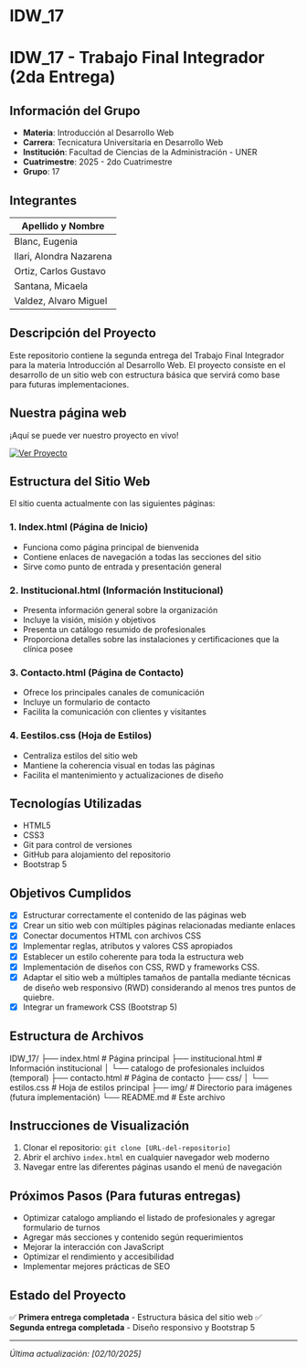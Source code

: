# IDW_17

# IDW_17 - Trabajo Final Integrador (2da Entrega)

## Información del Grupo
- **Materia**: Introducción al Desarrollo Web
- **Carrera**: Tecnicatura Universitaria en Desarrollo Web
- **Institución**: Facultad de Ciencias de la Administración - UNER
- **Cuatrimestre**: 2025 - 2do Cuatrimestre
- **Grupo**: 17

## Integrantes
| Apellido y Nombre       |
|-------------------      |
| Blanc, Eugenia          |
| Ilari, Alondra Nazarena |
| Ortiz, Carlos Gustavo   |
| Santana, Micaela        |
| Valdez, Alvaro Miguel   |

## Descripción del Proyecto
Este repositorio contiene la segunda entrega del Trabajo Final Integrador para la materia Introducción al Desarrollo Web. El proyecto consiste en el desarrollo de un sitio web con estructura básica que servirá como base para futuras implementaciones.

## Nuestra página web
¡Aquí se puede ver nuestro proyecto en vivo!

[![Ver Proyecto](https://img.shields.io/badge/Ver_Clínica-007bff?style=for-the-badge&logo=heart&logoColor=fff)](https://raw.githack.com/Gustaf02/IDW_17/refs/heads/main/index.html)

## Estructura del Sitio Web
El sitio cuenta actualmente con las siguientes páginas:

### 1. Index.html (Página de Inicio)
- Funciona como página principal de bienvenida
- Contiene enlaces de navegación a todas las secciones del sitio
- Sirve como punto de entrada y presentación general

### 2. Institucional.html (Información Institucional)
- Presenta información general sobre la organización
- Incluye la visión, misión y objetivos
- Presenta un catálogo resumido de profesionales
- Proporciona detalles sobre las instalaciones y certificaciones que la clínica posee

### 3. Contacto.html (Página de Contacto)
- Ofrece los principales canales de comunicación
- Incluye un formulario de contacto
- Facilita la comunicación con clientes y visitantes

### 4. Eestilos.css (Hoja de Estilos)
- Centraliza estilos del sitio web
- Mantiene la coherencia visual en todas las páginas
- Facilita el mantenimiento y actualizaciones de diseño

## Tecnologías Utilizadas
- HTML5
- CSS3
- Git para control de versiones
- GitHub para alojamiento del repositorio
- Bootstrap 5

## Objetivos Cumplidos
- [x] Estructurar correctamente el contenido de las páginas web
- [x] Crear un sitio web con múltiples páginas relacionadas mediante enlaces
- [x] Conectar documentos HTML con archivos CSS
- [x] Implementar reglas, atributos y valores CSS apropiados
- [x] Establecer un estilo coherente para toda la estructura web
- [x] Implementación de diseños con CSS, RWD y frameworks CSS.
- [x] Adaptar el sitio web a múltiples tamaños de pantalla mediante técnicas de diseño web responsivo (RWD) considerando al menos tres puntos de quiebre.
- [x] Integrar un framework CSS (Bootstrap 5)

## Estructura de Archivos

IDW_17/
├── index.html # Página principal
├── institucional.html # Información institucional
│ └── catalogo de profesionales incluidos (temporal)
├── contacto.html # Página de contacto
├── css/
│ └── estilos.css # Hoja de estilos principal
├── img/ # Directorio para imágenes (futura implementación)
└── README.md # Este archivo


## Instrucciones de Visualización
1. Clonar el repositorio: `git clone [URL-del-repositorio]`
2. Abrir el archivo `index.html` en cualquier navegador web moderno
3. Navegar entre las diferentes páginas usando el menú de navegación

## Próximos Pasos (Para futuras entregas)
- Optimizar catalogo ampliando el listado de profesionales y agregar formulario de turnos
- Agregar más secciones y contenido según requerimientos
- Mejorar la interacción con JavaScript
- Optimizar el rendimiento y accesibilidad
- Implementar mejores prácticas de SEO

## Estado del Proyecto
✅ **Primera entrega completada** - Estructura básica del sitio web
✅ **Segunda entrega completada** - Diseño responsivo y Bootstrap 5

---

*Última actualización: [02/10/2025]*

